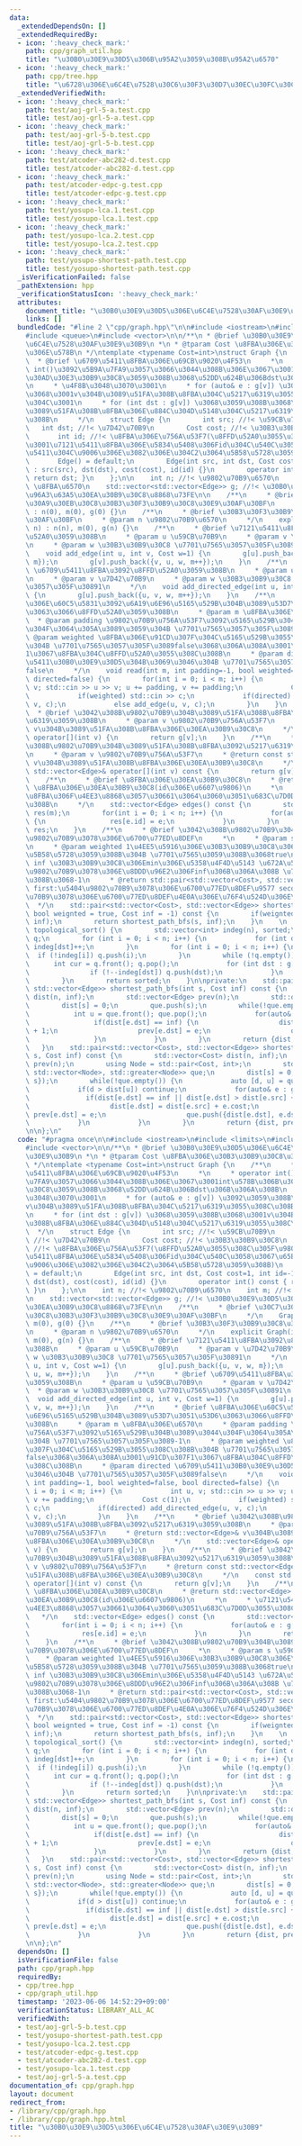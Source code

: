 ```yaml
---
data:
  _extendedDependsOn: []
  _extendedRequiredBy:
  - icon: ':heavy_check_mark:'
    path: cpp/graph_util.hpp
    title: "\u30B0\u30E9\u30D5\u306B\u95A2\u3059\u308B\u95A2\u6570"
  - icon: ':heavy_check_mark:'
    path: cpp/tree.hpp
    title: "\u6728\u306E\u6C4E\u7528\u30C6\u30F3\u30D7\u30EC\u30FC\u30C8"
  _extendedVerifiedWith:
  - icon: ':heavy_check_mark:'
    path: test/aoj-grl-5-a.test.cpp
    title: test/aoj-grl-5-a.test.cpp
  - icon: ':heavy_check_mark:'
    path: test/aoj-grl-5-b.test.cpp
    title: test/aoj-grl-5-b.test.cpp
  - icon: ':heavy_check_mark:'
    path: test/atcoder-abc282-d.test.cpp
    title: test/atcoder-abc282-d.test.cpp
  - icon: ':heavy_check_mark:'
    path: test/atcoder-edpc-g.test.cpp
    title: test/atcoder-edpc-g.test.cpp
  - icon: ':heavy_check_mark:'
    path: test/yosupo-lca.1.test.cpp
    title: test/yosupo-lca.1.test.cpp
  - icon: ':heavy_check_mark:'
    path: test/yosupo-lca.2.test.cpp
    title: test/yosupo-lca.2.test.cpp
  - icon: ':heavy_check_mark:'
    path: test/yosupo-shortest-path.test.cpp
    title: test/yosupo-shortest-path.test.cpp
  _isVerificationFailed: false
  _pathExtension: hpp
  _verificationStatusIcon: ':heavy_check_mark:'
  attributes:
    document_title: "\u30B0\u30E9\u30D5\u306E\u6C4E\u7528\u30AF\u30E9\u30B9"
    links: []
  bundledCode: "#line 2 \"cpp/graph.hpp\"\n\n#include <iostream>\n#include <limits>\n\
    #include <queue>\n#include <vector>\n\n/**\n * @brief \u30B0\u30E9\u30D5\u306E\
    \u6C4E\u7528\u30AF\u30E9\u30B9\n *\n * @tparam Cost \u8FBA\u306E\u30B3\u30B9\u30C8\
    \u306E\u578B\n */\ntemplate <typename Cost=int>\nstruct Graph {\n    /**\n   \
    \  * @brief \u6709\u5411\u8FBA\u306E\u69CB\u9020\u4F53\n     *\n     * operator\
    \ int()\u3092\u5B9A\u7FA9\u3057\u3066\u3044\u308B\u306E\u3067\u3001int\u578B\u306B\
    \u30AD\u30E3\u30B9\u30C8\u3059\u308B\u3068\u52DD\u624B\u306Bdst\u306B\u306A\u308B\
    \n     * \u4F8B\u3048\u3070\u3001\n     * for (auto& e : g[v]) \u3092\u3059\u308B\
    \u3068\u3001v\u304B\u3089\u51FA\u308B\u8FBA\u304C\u5217\u6319\u3055\u308C\u308B\
    \u304C\u3001\n     * for (int dst : g[v]) \u3068\u3059\u308B\u3068\u3001v\u304B\
    \u3089\u51FA\u308B\u8FBA\u306E\u884C\u304D\u5148\u304C\u5217\u6319\u3055\u308C\
    \u308B\n     */\n    struct Edge {\n        int src; //!< \u59CB\u70B9\n     \
    \   int dst; //!< \u7D42\u70B9\n        Cost cost; //!< \u30B3\u30B9\u30C8\n \
    \       int id; //!< \u8FBA\u306E\u756A\u53F7(\u8FFD\u52A0\u3055\u308C\u305F\u9806\
    \u3001\u7121\u5411\u8FBA\u306E\u5834\u5408\u306Fid\u304C\u540C\u3058\u3067\u65B9\
    \u5411\u304C\u9006\u306E\u3082\u306E\u304C2\u3064\u5B58\u5728\u3059\u308B)\n \
    \       Edge() = default;\n        Edge(int src, int dst, Cost cost=1, int id=-1)\
    \ : src(src), dst(dst), cost(cost), id(id) {}\n        operator int() const {\
    \ return dst; }\n    };\n\n    int n; //!< \u9802\u70B9\u6570\n    int m; //!<\
    \ \u8FBA\u6570\n    std::vector<std::vector<Edge>> g; //!< \u30B0\u30E9\u30D5\u306E\
    \u96A3\u63A5\u30EA\u30B9\u30C8\u8868\u73FE\n\n    /**\n     * @brief \u30C7\u30D5\
    \u30A9\u30EB\u30C8\u30B3\u30F3\u30B9\u30C8\u30E9\u30AF\u30BF\n     */\n    Graph()\
    \ : n(0), m(0), g(0) {}\n    /**\n     * @brief \u30B3\u30F3\u30B9\u30C8\u30E9\
    \u30AF\u30BF\n     * @param n \u9802\u70B9\u6570\n     */\n    explicit Graph(int\
    \ n) : n(n), m(0), g(n) {}\n    /**\n     * @brief \u7121\u5411\u8FBA\u3092\u8FFD\
    \u52A0\u3059\u308B\n     * @param u \u59CB\u70B9\n     * @param v \u7D42\u70B9\
    \n     * @param w \u30B3\u30B9\u30C8 \u7701\u7565\u3057\u305F\u30891\n     */\n\
    \    void add_edge(int u, int v, Cost w=1) {\n        g[u].push_back({u, v, w,\
    \ m});\n        g[v].push_back({v, u, w, m++});\n    }\n    /**\n     * @brief\
    \ \u6709\u5411\u8FBA\u3092\u8FFD\u52A0\u3059\u308B\n     * @param u \u59CB\u70B9\
    \n     * @param v \u7D42\u70B9\n     * @param w \u30B3\u30B9\u30C8 \u7701\u7565\
    \u3057\u305F\u30891\n     */\n    void add_directed_edge(int u, int v, Cost w=1)\
    \ {\n        g[u].push_back({u, v, w, m++});\n    }\n    /**\n     * @brief \u8FBA\
    \u306E\u60C5\u5831\u3092\u6A19\u6E96\u5165\u529B\u304B\u3089\u53D7\u3051\u53D6\
    \u3063\u3066\u8FFD\u52A0\u3059\u308B\n     * @param m \u8FBA\u306E\u6570\n   \
    \  * @param padding \u9802\u70B9\u756A\u53F7\u3092\u5165\u529B\u304B\u3089\u3044\
    \u304F\u3064\u305A\u3089\u3059\u304B \u7701\u7565\u3057\u305F\u3089-1\n     *\
    \ @param weighted \u8FBA\u306E\u91CD\u307F\u304C\u5165\u529B\u3055\u308C\u308B\
    \u304B \u7701\u7565\u3057\u305F\u3089false\u3068\u306A\u308A\u3001\u91CD\u307F\
    1\u3067\u8FBA\u304C\u8FFD\u52A0\u3055\u308C\u308B\n     * @param directed \u6709\
    \u5411\u30B0\u30E9\u30D5\u304B\u3069\u3046\u304B \u7701\u7565\u3057\u305F\u3089\
    false\n     */\n    void read(int m, int padding=-1, bool weighted=false, bool\
    \ directed=false) {\n        for(int i = 0; i < m; i++) {\n            int u,\
    \ v; std::cin >> u >> v; u += padding, v += padding;\n            Cost c(1);\n\
    \            if(weighted) std::cin >> c;\n            if(directed) add_directed_edge(u,\
    \ v, c);\n            else add_edge(u, v, c);\n        }\n    }\n    /**\n   \
    \  * @brief \u3042\u308B\u9802\u70B9\u304B\u3089\u51FA\u308B\u8FBA\u3092\u5217\
    \u6319\u3059\u308B\n     * @param v \u9802\u70B9\u756A\u53F7\n     * @return std::vector<Edge>&\
    \ v\u304B\u3089\u51FA\u308B\u8FBA\u306E\u30EA\u30B9\u30C8\n     */\n    std::vector<Edge>&\
    \ operator[](int v) {\n        return g[v];\n    }\n    /**\n     * @brief \u3042\
    \u308B\u9802\u70B9\u304B\u3089\u51FA\u308B\u8FBA\u3092\u5217\u6319\u3059\u308B\
    \n     * @param v \u9802\u70B9\u756A\u53F7\n     * @return const std::vector<Edge>&\
    \ v\u304B\u3089\u51FA\u308B\u8FBA\u306E\u30EA\u30B9\u30C8\n     */\n    const\
    \ std::vector<Edge>& operator[](int v) const {\n        return g[v];\n    }\n\
    \    /**\n     * @brief \u8FBA\u306E\u30EA\u30B9\u30C8\n     * @return std::vector<Edge>\
    \ \u8FBA\u306E\u30EA\u30B9\u30C8(id\u306E\u6607\u9806)\n     *\n     * \u7121\u5411\
    \u8FBA\u306F\u4EE3\u8868\u3057\u30661\u3064\u3060\u3051\u683C\u7D0D\u3055\u308C\
    \u308B\n     */\n    std::vector<Edge> edges() const {\n        std::vector<Edge>\
    \ res(m);\n        for(int i = 0; i < n; i++) {\n            for(auto& e : g[i])\
    \ {\n                res[e.id] = e;\n            }\n        }\n        return\
    \ res;\n    }\n    /**\n     * @brief \u3042\u308B\u9802\u70B9\u304B\u3089\u5404\
    \u9802\u70B9\u3078\u306E\u6700\u77ED\u8DEF\n     *\n     * @param s \u59CB\u70B9\
    \n     * @param weighted 1\u4EE5\u5916\u306E\u30B3\u30B9\u30C8\u306E\u8FBA\u304C\
    \u5B58\u5728\u3059\u308B\u304B \u7701\u7565\u3059\u308B\u3068true\n     * @param\
    \ inf \u30B3\u30B9\u30C8\u306Emin\u306E\u5358\u4F4D\u5143 \u672A\u5230\u9054\u306E\
    \u9802\u70B9\u3078\u306E\u8DDD\u96E2\u306Finf\u306B\u306A\u308B \u7701\u7565\u3059\
    \u308B\u3068-1\n     * @return std::pair<std::vector<Cost>, std::vector<Edge>>\
    \ first:\u5404\u9802\u70B9\u3078\u306E\u6700\u77ED\u8DEF\u9577 second:\u5404\u9802\
    \u70B9\u3078\u306E\u6700\u77ED\u8DEF\u4E0A\u306E\u76F4\u524D\u306E\u8FBA\n   \
    \  */\n    std::pair<std::vector<Cost>, std::vector<Edge>> shortest_path(int s,\
    \ bool weignted = true, Cost inf = -1) const {\n        if(weignted) return shortest_path_dijkstra(s,\
    \ inf);\n        return shortest_path_bfs(s, inf);\n    }\n    \n    std::vector<int>\
    \ topological_sort() {\n        std::vector<int> indeg(n), sorted;\n        std::queue<int>\
    \ q;\n        for (int i = 0; i < n; i++) {\n            for (int dst : g[i])\
    \ indeg[dst]++;\n        }\n        for (int i = 0; i < n; i++) {\n          \
    \  if (!indeg[i]) q.push(i);\n        }\n        while (!q.empty()) {\n      \
    \      int cur = q.front(); q.pop();\n            for (int dst : g[cur]) {\n \
    \               if (!--indeg[dst]) q.push(dst);\n            }\n            sorted.push_back(cur);\n\
    \        }\n        return sorted;\n    }\n\nprivate:\n    std::pair<std::vector<Cost>,\
    \ std::vector<Edge>> shortest_path_bfs(int s, Cost inf) const {\n        std::vector<Cost>\
    \ dist(n, inf);\n        std::vector<Edge> prev(n);\n        std::queue<int> que;\n\
    \        dist[s] = 0;\n        que.push(s);\n        while(!que.empty()) {\n \
    \           int u = que.front(); que.pop();\n            for(auto& e : g[u]) {\n\
    \                if(dist[e.dst] == inf) {\n                    dist[e.dst] = dist[e.src]\
    \ + 1;\n                    prev[e.dst] = e;\n                    que.push(e.dst);\n\
    \                }\n            }\n        }\n        return {dist, prev};\n \
    \   }\n    std::pair<std::vector<Cost>, std::vector<Edge>> shortest_path_dijkstra(int\
    \ s, Cost inf) const {\n        std::vector<Cost> dist(n, inf);\n        std::vector<Edge>\
    \ prev(n);\n        using Node = std::pair<Cost, int>;\n        std::priority_queue<Node,\
    \ std::vector<Node>, std::greater<Node>> que;\n        dist[s] = 0;\n        que.push({0,\
    \ s});\n        while(!que.empty()) {\n            auto [d, u] = que.top(); que.pop();\n\
    \            if(d > dist[u]) continue;\n            for(auto& e : g[u]) {\n  \
    \              if(dist[e.dst] == inf || dist[e.dst] > dist[e.src] + e.cost) {\n\
    \                    dist[e.dst] = dist[e.src] + e.cost;\n                   \
    \ prev[e.dst] = e;\n                    que.push({dist[e.dst], e.dst});\n    \
    \            }\n            }\n        }\n        return {dist, prev};\n    }\n\
    \n\n};\n"
  code: "#pragma once\n\n#include <iostream>\n#include <limits>\n#include <queue>\n\
    #include <vector>\n\n/**\n * @brief \u30B0\u30E9\u30D5\u306E\u6C4E\u7528\u30AF\
    \u30E9\u30B9\n *\n * @tparam Cost \u8FBA\u306E\u30B3\u30B9\u30C8\u306E\u578B\n\
    \ */\ntemplate <typename Cost=int>\nstruct Graph {\n    /**\n     * @brief \u6709\
    \u5411\u8FBA\u306E\u69CB\u9020\u4F53\n     *\n     * operator int()\u3092\u5B9A\
    \u7FA9\u3057\u3066\u3044\u308B\u306E\u3067\u3001int\u578B\u306B\u30AD\u30E3\u30B9\
    \u30C8\u3059\u308B\u3068\u52DD\u624B\u306Bdst\u306B\u306A\u308B\n     * \u4F8B\
    \u3048\u3070\u3001\n     * for (auto& e : g[v]) \u3092\u3059\u308B\u3068\u3001\
    v\u304B\u3089\u51FA\u308B\u8FBA\u304C\u5217\u6319\u3055\u308C\u308B\u304C\u3001\
    \n     * for (int dst : g[v]) \u3068\u3059\u308B\u3068\u3001v\u304B\u3089\u51FA\
    \u308B\u8FBA\u306E\u884C\u304D\u5148\u304C\u5217\u6319\u3055\u308C\u308B\n   \
    \  */\n    struct Edge {\n        int src; //!< \u59CB\u70B9\n        int dst;\
    \ //!< \u7D42\u70B9\n        Cost cost; //!< \u30B3\u30B9\u30C8\n        int id;\
    \ //!< \u8FBA\u306E\u756A\u53F7(\u8FFD\u52A0\u3055\u308C\u305F\u9806\u3001\u7121\
    \u5411\u8FBA\u306E\u5834\u5408\u306Fid\u304C\u540C\u3058\u3067\u65B9\u5411\u304C\
    \u9006\u306E\u3082\u306E\u304C2\u3064\u5B58\u5728\u3059\u308B)\n        Edge()\
    \ = default;\n        Edge(int src, int dst, Cost cost=1, int id=-1) : src(src),\
    \ dst(dst), cost(cost), id(id) {}\n        operator int() const { return dst;\
    \ }\n    };\n\n    int n; //!< \u9802\u70B9\u6570\n    int m; //!< \u8FBA\u6570\
    \n    std::vector<std::vector<Edge>> g; //!< \u30B0\u30E9\u30D5\u306E\u96A3\u63A5\
    \u30EA\u30B9\u30C8\u8868\u73FE\n\n    /**\n     * @brief \u30C7\u30D5\u30A9\u30EB\
    \u30C8\u30B3\u30F3\u30B9\u30C8\u30E9\u30AF\u30BF\n     */\n    Graph() : n(0),\
    \ m(0), g(0) {}\n    /**\n     * @brief \u30B3\u30F3\u30B9\u30C8\u30E9\u30AF\u30BF\
    \n     * @param n \u9802\u70B9\u6570\n     */\n    explicit Graph(int n) : n(n),\
    \ m(0), g(n) {}\n    /**\n     * @brief \u7121\u5411\u8FBA\u3092\u8FFD\u52A0\u3059\
    \u308B\n     * @param u \u59CB\u70B9\n     * @param v \u7D42\u70B9\n     * @param\
    \ w \u30B3\u30B9\u30C8 \u7701\u7565\u3057\u305F\u30891\n     */\n    void add_edge(int\
    \ u, int v, Cost w=1) {\n        g[u].push_back({u, v, w, m});\n        g[v].push_back({v,\
    \ u, w, m++});\n    }\n    /**\n     * @brief \u6709\u5411\u8FBA\u3092\u8FFD\u52A0\
    \u3059\u308B\n     * @param u \u59CB\u70B9\n     * @param v \u7D42\u70B9\n   \
    \  * @param w \u30B3\u30B9\u30C8 \u7701\u7565\u3057\u305F\u30891\n     */\n  \
    \  void add_directed_edge(int u, int v, Cost w=1) {\n        g[u].push_back({u,\
    \ v, w, m++});\n    }\n    /**\n     * @brief \u8FBA\u306E\u60C5\u5831\u3092\u6A19\
    \u6E96\u5165\u529B\u304B\u3089\u53D7\u3051\u53D6\u3063\u3066\u8FFD\u52A0\u3059\
    \u308B\n     * @param m \u8FBA\u306E\u6570\n     * @param padding \u9802\u70B9\
    \u756A\u53F7\u3092\u5165\u529B\u304B\u3089\u3044\u304F\u3064\u305A\u3089\u3059\
    \u304B \u7701\u7565\u3057\u305F\u3089-1\n     * @param weighted \u8FBA\u306E\u91CD\
    \u307F\u304C\u5165\u529B\u3055\u308C\u308B\u304B \u7701\u7565\u3057\u305F\u3089\
    false\u3068\u306A\u308A\u3001\u91CD\u307F1\u3067\u8FBA\u304C\u8FFD\u52A0\u3055\
    \u308C\u308B\n     * @param directed \u6709\u5411\u30B0\u30E9\u30D5\u304B\u3069\
    \u3046\u304B \u7701\u7565\u3057\u305F\u3089false\n     */\n    void read(int m,\
    \ int padding=-1, bool weighted=false, bool directed=false) {\n        for(int\
    \ i = 0; i < m; i++) {\n            int u, v; std::cin >> u >> v; u += padding,\
    \ v += padding;\n            Cost c(1);\n            if(weighted) std::cin >>\
    \ c;\n            if(directed) add_directed_edge(u, v, c);\n            else add_edge(u,\
    \ v, c);\n        }\n    }\n    /**\n     * @brief \u3042\u308B\u9802\u70B9\u304B\
    \u3089\u51FA\u308B\u8FBA\u3092\u5217\u6319\u3059\u308B\n     * @param v \u9802\
    \u70B9\u756A\u53F7\n     * @return std::vector<Edge>& v\u304B\u3089\u51FA\u308B\
    \u8FBA\u306E\u30EA\u30B9\u30C8\n     */\n    std::vector<Edge>& operator[](int\
    \ v) {\n        return g[v];\n    }\n    /**\n     * @brief \u3042\u308B\u9802\
    \u70B9\u304B\u3089\u51FA\u308B\u8FBA\u3092\u5217\u6319\u3059\u308B\n     * @param\
    \ v \u9802\u70B9\u756A\u53F7\n     * @return const std::vector<Edge>& v\u304B\u3089\
    \u51FA\u308B\u8FBA\u306E\u30EA\u30B9\u30C8\n     */\n    const std::vector<Edge>&\
    \ operator[](int v) const {\n        return g[v];\n    }\n    /**\n     * @brief\
    \ \u8FBA\u306E\u30EA\u30B9\u30C8\n     * @return std::vector<Edge> \u8FBA\u306E\
    \u30EA\u30B9\u30C8(id\u306E\u6607\u9806)\n     *\n     * \u7121\u5411\u8FBA\u306F\
    \u4EE3\u8868\u3057\u30661\u3064\u3060\u3051\u683C\u7D0D\u3055\u308C\u308B\n  \
    \   */\n    std::vector<Edge> edges() const {\n        std::vector<Edge> res(m);\n\
    \        for(int i = 0; i < n; i++) {\n            for(auto& e : g[i]) {\n   \
    \             res[e.id] = e;\n            }\n        }\n        return res;\n\
    \    }\n    /**\n     * @brief \u3042\u308B\u9802\u70B9\u304B\u3089\u5404\u9802\
    \u70B9\u3078\u306E\u6700\u77ED\u8DEF\n     *\n     * @param s \u59CB\u70B9\n \
    \    * @param weighted 1\u4EE5\u5916\u306E\u30B3\u30B9\u30C8\u306E\u8FBA\u304C\
    \u5B58\u5728\u3059\u308B\u304B \u7701\u7565\u3059\u308B\u3068true\n     * @param\
    \ inf \u30B3\u30B9\u30C8\u306Emin\u306E\u5358\u4F4D\u5143 \u672A\u5230\u9054\u306E\
    \u9802\u70B9\u3078\u306E\u8DDD\u96E2\u306Finf\u306B\u306A\u308B \u7701\u7565\u3059\
    \u308B\u3068-1\n     * @return std::pair<std::vector<Cost>, std::vector<Edge>>\
    \ first:\u5404\u9802\u70B9\u3078\u306E\u6700\u77ED\u8DEF\u9577 second:\u5404\u9802\
    \u70B9\u3078\u306E\u6700\u77ED\u8DEF\u4E0A\u306E\u76F4\u524D\u306E\u8FBA\n   \
    \  */\n    std::pair<std::vector<Cost>, std::vector<Edge>> shortest_path(int s,\
    \ bool weignted = true, Cost inf = -1) const {\n        if(weignted) return shortest_path_dijkstra(s,\
    \ inf);\n        return shortest_path_bfs(s, inf);\n    }\n    \n    std::vector<int>\
    \ topological_sort() {\n        std::vector<int> indeg(n), sorted;\n        std::queue<int>\
    \ q;\n        for (int i = 0; i < n; i++) {\n            for (int dst : g[i])\
    \ indeg[dst]++;\n        }\n        for (int i = 0; i < n; i++) {\n          \
    \  if (!indeg[i]) q.push(i);\n        }\n        while (!q.empty()) {\n      \
    \      int cur = q.front(); q.pop();\n            for (int dst : g[cur]) {\n \
    \               if (!--indeg[dst]) q.push(dst);\n            }\n            sorted.push_back(cur);\n\
    \        }\n        return sorted;\n    }\n\nprivate:\n    std::pair<std::vector<Cost>,\
    \ std::vector<Edge>> shortest_path_bfs(int s, Cost inf) const {\n        std::vector<Cost>\
    \ dist(n, inf);\n        std::vector<Edge> prev(n);\n        std::queue<int> que;\n\
    \        dist[s] = 0;\n        que.push(s);\n        while(!que.empty()) {\n \
    \           int u = que.front(); que.pop();\n            for(auto& e : g[u]) {\n\
    \                if(dist[e.dst] == inf) {\n                    dist[e.dst] = dist[e.src]\
    \ + 1;\n                    prev[e.dst] = e;\n                    que.push(e.dst);\n\
    \                }\n            }\n        }\n        return {dist, prev};\n \
    \   }\n    std::pair<std::vector<Cost>, std::vector<Edge>> shortest_path_dijkstra(int\
    \ s, Cost inf) const {\n        std::vector<Cost> dist(n, inf);\n        std::vector<Edge>\
    \ prev(n);\n        using Node = std::pair<Cost, int>;\n        std::priority_queue<Node,\
    \ std::vector<Node>, std::greater<Node>> que;\n        dist[s] = 0;\n        que.push({0,\
    \ s});\n        while(!que.empty()) {\n            auto [d, u] = que.top(); que.pop();\n\
    \            if(d > dist[u]) continue;\n            for(auto& e : g[u]) {\n  \
    \              if(dist[e.dst] == inf || dist[e.dst] > dist[e.src] + e.cost) {\n\
    \                    dist[e.dst] = dist[e.src] + e.cost;\n                   \
    \ prev[e.dst] = e;\n                    que.push({dist[e.dst], e.dst});\n    \
    \            }\n            }\n        }\n        return {dist, prev};\n    }\n\
    \n\n};\n"
  dependsOn: []
  isVerificationFile: false
  path: cpp/graph.hpp
  requiredBy:
  - cpp/tree.hpp
  - cpp/graph_util.hpp
  timestamp: '2023-06-06 14:52:29+09:00'
  verificationStatus: LIBRARY_ALL_AC
  verifiedWith:
  - test/aoj-grl-5-b.test.cpp
  - test/yosupo-shortest-path.test.cpp
  - test/yosupo-lca.2.test.cpp
  - test/atcoder-edpc-g.test.cpp
  - test/atcoder-abc282-d.test.cpp
  - test/yosupo-lca.1.test.cpp
  - test/aoj-grl-5-a.test.cpp
documentation_of: cpp/graph.hpp
layout: document
redirect_from:
- /library/cpp/graph.hpp
- /library/cpp/graph.hpp.html
title: "\u30B0\u30E9\u30D5\u306E\u6C4E\u7528\u30AF\u30E9\u30B9"
---
```


